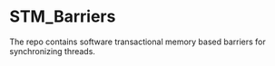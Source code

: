 # STM_Barriers
The repo contains software transactional memory based barriers for synchronizing threads.
